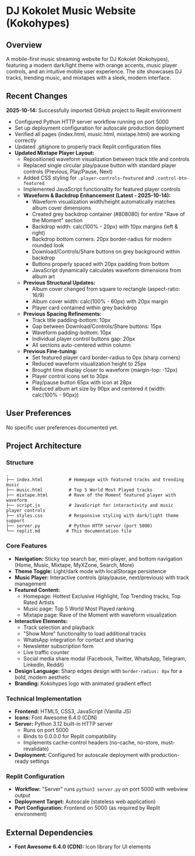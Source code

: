 # DJ Kokolet Music Website (Kokohypes)

## Overview
A mobile-first music streaming website for DJ Kokolet (Kokohypes), featuring a modern dark/light theme with orange accents, music player controls, and an intuitive mobile user experience. The site showcases DJ tracks, trending music, and mixtapes with a sleek, modern interface.

## Recent Changes
**2025-10-14:** Successfully imported GitHub project to Replit environment
- Configured Python HTTP server workflow running on port 5000
- Set up deployment configuration for autoscale production deployment
- Verified all pages (index.html, music.html, mixtape.html) are working correctly
- Updated .gitignore to properly track Replit configuration files
- **Updated Mixtape Player Layout:**
  - Repositioned waveform visualization between track title and controls
  - Replaced single circular play/pause button with standard player controls (Previous, Play/Pause, Next)
  - Added CSS styling for `.player-controls-featured` and `.control-btn-featured`
  - Implemented JavaScript functionality for featured player controls
  - **Waveform & Backdrop Enhancement (Latest - 2025-10-14):**
    - Waveform visualization width/height automatically matches album cover dimensions
    - Created grey backdrop container (#808080) for entire "Rave of the Moment" section
    - Backdrop width: calc(100% - 20px) with 10px margins (left & right)
    - Backdrop bottom corners: 20px border-radius for modern rounded look
    - Download/Controls/Share buttons on grey background within backdrop
    - Buttons properly spaced with 20px padding from bottom
    - JavaScript dynamically calculates waveform dimensions from album art
  - **Previous Structural Updates:**
    - Album cover changed from square to rectangle (aspect-ratio: 16/9)
    - Album cover width: calc(100% - 60px) with 20px margin
    - Player card contained within grey backdrop
  - **Previous Spacing Refinements:**
    - Track title padding-bottom: 10px
    - Gap between Download/Controls/Share buttons: 15px
    - Waveform padding-bottom: 10px
    - Individual player control buttons gap: 20px
    - All sections auto-centered within column
  - **Previous Fine-tuning:**
    - Set featured player card border-radius to 0px (sharp corners)
    - Reduced waveform visualization height to 25px
    - Brought time display closer to waveform (margin-top: -12px)
    - Player control icons set to 30px
    - Play/pause button 65px with icon at 28px
    - Reduced album art size by 90px and centered it (width: calc(100% - 90px))

## User Preferences
No specific user preferences documented yet.

## Project Architecture

### Structure
```
.
├── index.html          # Homepage with featured tracks and trending music
├── music.html          # Top 5 World Most Played tracks
├── mixtape.html        # Rave of the Moment featured player with waveform
├── script.js           # JavaScript for interactivity and music player controls
├── styles.css          # Responsive styling with dark/light theme support
├── server.py           # Python HTTP server (port 5000)
└── replit.md          # This documentation file
```

### Core Features
- **Navigation:** Sticky top search bar, mini-player, and bottom navigation (Home, Music, Mixtape, MyXZone, Search, More)
- **Theme Toggle:** Light/dark mode with localStorage persistence
- **Music Player:** Interactive controls (play/pause, next/previous) with track management
- **Featured Content:** 
  - Homepage: Hottest Exclusive Highlight, Top Trending tracks, Top Rated Artists
  - Music page: Top 5 World Most Played ranking
  - Mixtape page: Rave of the Moment with waveform visualization
- **Interactive Elements:** 
  - Track selection and playback
  - "Show More" functionality to load additional tracks
  - WhatsApp integration for contact and sharing
  - Newsletter subscription form
  - Live traffic counter
  - Social media share modal (Facebook, Twitter, WhatsApp, Telegram, LinkedIn, Reddit)
- **Design Language:** Sharp edges design with `border-radius: 0px` for a bold, modern aesthetic
- **Branding:** Kokohypes logo with animated gradient effect

### Technical Implementation
- **Frontend:** HTML5, CSS3, JavaScript (Vanilla JS)
- **Icons:** Font Awesome 6.4.0 (CDN)
- **Server:** Python 3.12 built-in HTTP server
  - Runs on port 5000
  - Binds to 0.0.0.0 for Replit compatibility
  - Implements cache-control headers (no-cache, no-store, must-revalidate)
- **Deployment:** Configured for autoscale deployment with production-ready settings

### Replit Configuration
- **Workflow:** "Server" runs `python3 server.py` on port 5000 with webview output
- **Deployment Target:** Autoscale (stateless web application)
- **Port Configuration:** Frontend on 5000 (as required by Replit environment)

## External Dependencies
- **Font Awesome 6.4.0 (CDN):** Icon library for UI elements